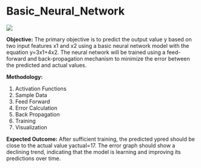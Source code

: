 # Basic_Neural_Network

<img src="https://miro.medium.com/v2/resize:fit:1400/1*KujUJuDRV-4XUKZF4UDiPg.gif"/>

**Objective:** 
The primary objective is to predict the output value y based on two input features x1 and x2 using a basic neural network model with the equation y=3x1+4x2. The neural network will be trained using a feed-forward and back-propagation
mechanism to minimize the error between the predicted and actual values.


**Methodology:**
1. Activation Functions
2. Sample Data
3. Feed Forward
4. Error Calculation
5. Back Propagation
6. Training
7. Visualization

**Expected Outcome:**
After sufficient training, the predicted ypred should be close to the actual value
yactual=17. The error graph should show a declining trend, indicating that the
model is learning and improving its predictions over time.
